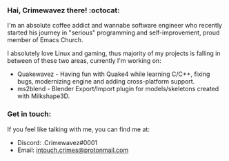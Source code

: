 ### Hai, Crimewavez there! :octocat:

I'm an absolute coffee addict and wannabe software engineer who recently started his journey in "serious" programming and self-improvement, proud member of Emacs Church.

I absolutely love Linux and gaming, thus majority of my projects is falling in between of these two areas, currently I'm working on:

- Quakewavez - Having fun with Quake4 while learning C/C++, fixing bugs, modernizing engine and adding cross-platform support.
- ms2blend - Blender Export/Import plugin for models/skeletons created with Milkshape3D.


### Get in touch:
If you feel like talking with me, you can find me at:
- Discord: .Crimewavez#0001
- Email: intouch.crimes@protonmail.com
<!--
**Crimewavezz/Crimewavezz** is a ✨ _special_ ✨ repository because its `README.md` (this file) appears on your GitHub profile.

Here are some ideas to get you started:

- 🔭 I’m currently working on ...
- 🌱 I’m currently learning ...
- 👯 I’m looking to collaborate on ...
- 🤔 I’m looking for help with ...
- 💬 Ask me about ...
- 📫 How to reach me: ...
- 😄 Pronouns: ...
- ⚡ Fun fact: ...
-->
